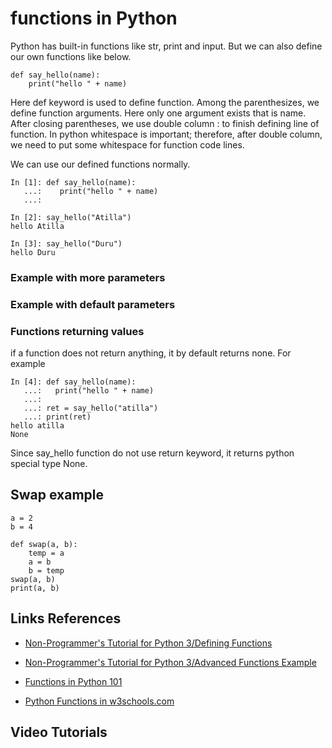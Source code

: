 # functions in Python

Python has built-in functions like str, print and input.
But we can also define our own functions like below.


	def say_hello(name):
		print("hello " + name)


Here def keyword is used to define function.
Among the parenthesizes, we define function arguments.
Here only one argument exists that is name.
After closing parentheses, we use double column : to finish defining line of function.
In python whitespace is important; therefore, after double column, we need to put some whitespace for function code lines.

We can use our defined functions normally.


	In [1]: def say_hello(name):
	   ...:    print("hello " + name)
	   ...:

	In [2]: say_hello("Atilla")
	hello Atilla

	In [3]: say_hello("Duru")
	hello Duru


### Example with more parameters


### Example with default parameters


### Functions returning values


if a function does not return anything, it by default returns none.
For example

	In [4]: def say_hello(name):
	   ...:   print("hello " + name)
	   ...:
	   ...: ret = say_hello("atilla")
	   ...: print(ret)
	hello atilla
	None


Since say_hello function do not use return keyword, it returns python special type None.


## Swap example

    a = 2
    b = 4

    def swap(a, b):
        temp = a
        a = b
        b = temp
    swap(a, b)
    print(a, b)



## Links References

- [Non-Programmer's Tutorial for Python 3/Defining Functions](https://en.wikibooks.org/wiki/Non-Programmer%27s_Tutorial_for_Python_3/Defining_Functions)

- [Non-Programmer's Tutorial for Python 3/Advanced Functions Example](https://en.wikibooks.org/wiki/Non-Programmer%27s_Tutorial_for_Python_3/Advanced_Functions_Example)

- [Functions in Python 101](https://python101.pythonlibrary.org/chapter10_functions.html)

- [Python Functions in w3schools.com](https://www.w3schools.com/python/python_functions.asp)

## Video Tutorials

